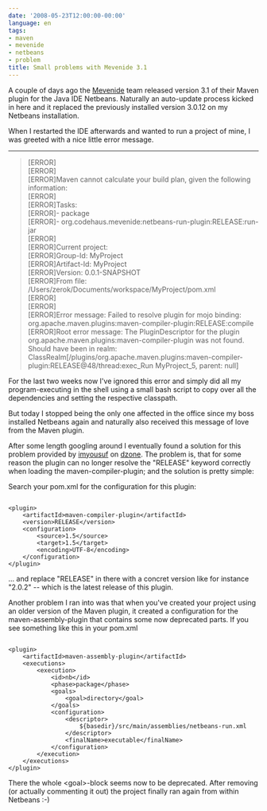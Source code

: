 ```yaml
---
date: '2008-05-23T12:00:00-00:00'
language: en
tags:
- maven
- mevenide
- netbeans
- problem
title: Small problems with Mevenide 3.1
---
```



A couple of days ago the [Mevenide](http://mevenide.codehaus.org/m2-site/) team released version 3.1 of their Maven plugin for the Java IDE Netbeans. Naturally an auto-update process kicked in here and it replaced the previously installed version 3.0.12 on my Netbeans installation.

When I restarted the IDE afterwards and wanted to run a project of mine, I was greeted with a nice little error message.

-------------------------------

<blockquote>
[ERROR]
<br/>[ERROR]
<br/>[ERROR]Maven cannot calculate your build plan, given the following information:
<br/>[ERROR]
<br/>[ERROR]Tasks:
<br/>[ERROR]- package
<br/>[ERROR]- org.codehaus.mevenide:netbeans-run-plugin:RELEASE:run-jar
<br/>[ERROR]
<br/>[ERROR]Current project:
<br/>[ERROR]Group-Id: MyProject
<br/>[ERROR]Artifact-Id: MyProject
<br/>[ERROR]Version: 0.0.1-SNAPSHOT
<br/>[ERROR]From file: /Users/zerok/Documents/workspace/MyProject/pom.xml
<br/>[ERROR]
<br/>[ERROR]
<br/>[ERROR]Error message: Failed to resolve plugin for mojo binding: org.apache.maven.plugins:maven-compiler-plugin:RELEASE:compile
<br/>[ERROR]Root error message: The PluginDescriptor for the plugin org.apache.maven.plugins:maven-compiler-plugin was not found. Should have been in realm: ClassRealm[/plugins/org.apache.maven.plugins:maven-compiler-plugin:RELEASE@48/thread:exec_Run MyProject_5, parent: null]
</blockquote>

For the last two weeks now I've ignored this error and simply did all my program-executing in the shell using a small bash script to copy over all the dependencies and setting the respective classpath.

But today I stopped being the only one affected in the office since my boss installed Netbeans again and naturally also received this message of love from the Maven plugin.

After some length googling around I eventually found a solution for this problem provided by [imyousuf](http://www.dzone.com/links/users/profile/166473.html) on [dzone](http://www.dzone.com/links/netbeans_maven_intragation_31_released_.html). The problem is, that for some reason the plugin can no longer resolve the "RELEASE" keyword correctly when loading the maven-compiler-plugin; and the solution is pretty simple:

Search your pom.xml for the configuration for this plugin:

<pre><code>
&lt;plugin&gt;
    &lt;artifactId&gt;maven-compiler-plugin&lt;/artifactId&gt;
    &lt;version&gt;RELEASE&lt;/version&gt;
    &lt;configuration&gt;
        &lt;source&gt;1.5&lt;/source&gt;
        &lt;target&gt;1.5&lt;/target&gt;
        &lt;encoding&gt;UTF-8&lt;/encoding&gt;
    &lt;/configuration&gt;
&lt;/plugin&gt;
</code></pre>

... and replace "RELEASE" in there with a concret version like for instance "2.0.2" -- which is the latest release of this plugin.

Another problem I ran into was that when you've created your project using an older version of the Maven plugin, it created a configuration for the maven-assembly-plugin that contains some now deprecated parts. If you see something like this in your pom.xml

<pre><code>
&lt;plugin&gt;
    &lt;artifactId&gt;maven-assembly-plugin&lt;/artifactId&gt;
    &lt;executions&gt;
        &lt;execution&gt;
            &lt;id&gt;nb&lt;/id&gt;
            &lt;phase&gt;package&lt;/phase&gt;
            &lt;goals&gt;
                &lt;goal&gt;directory&lt;/goal&gt;
            &lt;/goals&gt;
            &lt;configuration&gt;
                &lt;descriptor&gt;
                    ${basedir}/src/main/assemblies/netbeans-run.xml
                &lt;/descriptor&gt;
                &lt;finalName&gt;executable&lt;/finalName&gt;
            &lt;/configuration&gt;
        &lt;/execution&gt;
    &lt;/executions&gt;
&lt;/plugin&gt;
</code></pre>

There the whole &lt;goal&gt;-block seems now to be deprecated. After removing (or actually commenting it out) the project finally ran again from within Netbeans :-)